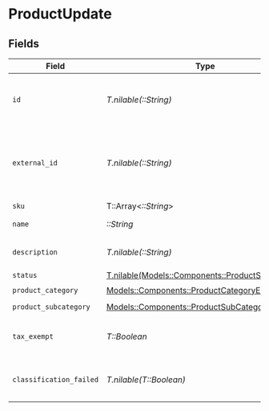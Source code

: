 # ProductUpdate


## Fields

| Field                                                                                        | Type                                                                                         | Required                                                                                     | Description                                                                                  |
| -------------------------------------------------------------------------------------------- | -------------------------------------------------------------------------------------------- | -------------------------------------------------------------------------------------------- | -------------------------------------------------------------------------------------------- |
| `id`                                                                                         | *T.nilable(::String)*                                                                        | :heavy_minus_sign:                                                                           | The unique identifier of the product to be updated.                                          |
| `external_id`                                                                                | *T.nilable(::String)*                                                                        | :heavy_minus_sign:                                                                           | External identifier provided for the product,<br/>        typically by the source system.    |
| `sku`                                                                                        | T::Array<*::String*>                                                                         | :heavy_minus_sign:                                                                           | N/A                                                                                          |
| `name`                                                                                       | *::String*                                                                                   | :heavy_check_mark:                                                                           | Name of the product.                                                                         |
| `description`                                                                                | *T.nilable(::String)*                                                                        | :heavy_minus_sign:                                                                           | Description of the product.                                                                  |
| `status`                                                                                     | [T.nilable(Models::Components::ProductStatusEnum)](../../models/shared/productstatusenum.md) | :heavy_minus_sign:                                                                           | N/A                                                                                          |
| `product_category`                                                                           | [Models::Components::ProductCategoryEnum](../../models/shared/productcategoryenum.md)        | :heavy_check_mark:                                                                           | N/A                                                                                          |
| `product_subcategory`                                                                        | [Models::Components::ProductSubCategoryEnum](../../models/shared/productsubcategoryenum.md)  | :heavy_check_mark:                                                                           | N/A                                                                                          |
| `tax_exempt`                                                                                 | *T::Boolean*                                                                                 | :heavy_check_mark:                                                                           | Indicates whether the product is tax-exempt.                                                 |
| `classification_failed`                                                                      | *T.nilable(T::Boolean)*                                                                      | :heavy_minus_sign:                                                                           | Indicates if the product classification failed.                                              |